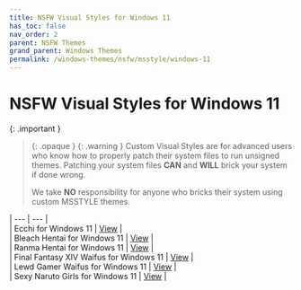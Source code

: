 ```yaml
---
title: NSFW Visual Styles for Windows 11
has_toc: false
nav_order: 2
parent: NSFW Themes
grand_parent: Windows Themes
permalink: /windows-themes/nsfw/msstyle/windows-11
---
```


NSFW Visual Styles for Windows 11
=======================================

{: .important }
> {: .opaque }
> {: .warning }
> Custom Visual Styles are for advanced users who know how to properly patch their system files to run unsigned themes. 
> Patching your system files **CAN** and **WILL** brick your system if done wrong.
>
> We take **NO** responsibility for anyone who bricks their system using custom MSSTYLE themes.

| --- | --- |  
| Ecchi for Windows 11 | [View][ECCHI] |  
| Bleach Hentai for Windows 11 | [View][BLEACHHentai] |   
| Ranma Hentai for Windows 11 | [View][RanmaHentai] |  
| Final Fantasy XIV Waifus for Windows 11 | [View][FFXIVWaifus] |  
| Lewd Gamer Waifus for Windows 11 | [View][LewdGamerWaifus] |   
| Sexy Naruto Girls for Windows 11  | [View][SexyNarutoGirls] |  


<!-- ////////////////////////////////////////////////////////////////////////////////////////////////////////////////////// -->

[ECCHI]: /windows-themes/nsfw/msstyle/windows-11/ecchi
[BLEACHHentai]: /windows-themes/nsfw/msstyle/windows-11/bleach-hentai
[RanmaHentai]: /windows-themes/nsfw/msstyle/windows-11/ranma-hentai
[LewdGamerWaifus]: /windows-themes/nsfw/msstyle/windows-11/lewd-gamer-waifus
[FFXIVWaifus]: /windows-themes/nsfw/msstyle/windows-11/ffxiv-waifus
[SexyNarutoGirls]: /windows-themes/nsfw/msstyle/windows-11/sexy-naruto-girls

<!-- ////////////////////////////////////////////////////////////////////////////////////////////////////////////////////// -->
